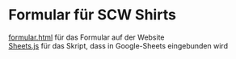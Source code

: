 # Formular für SCW Shirts

[formular.html](formular.html) für das Formular auf der Website  
[Sheets.js](sheets.js) für das Skript, dass in Google-Sheets eingebunden wird
